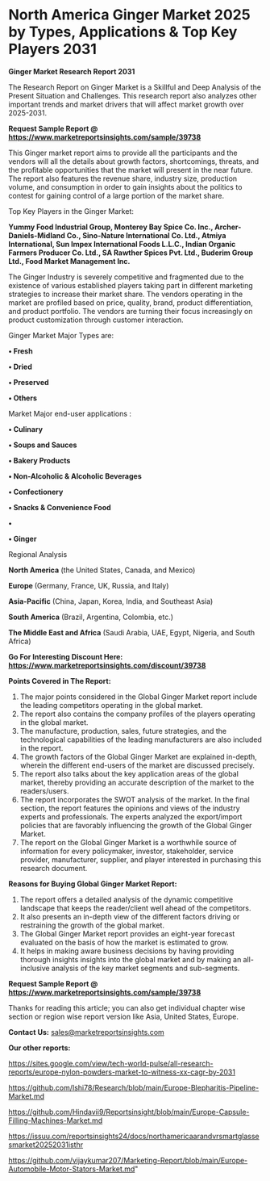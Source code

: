 # North America Ginger Market 2025 by Types, Applications & Top Key Players 2031

<strong>Ginger Market Research Report 2031</strong>

The Research Report on Ginger Market is a Skillful and Deep Analysis of the Present Situation and Challenges. This research report also analyzes other important trends and market drivers that will affect market growth over 2025-2031.

<strong>Request Sample Report @ <a href=https://www.marketreportsinsights.com/sample/39738>https://www.marketreportsinsights.com/sample/39738</a></strong>

This Ginger market report aims to provide all the participants and the vendors will all the details about growth factors, shortcomings, threats, and the profitable opportunities that the market will present in the near future. The report also features the revenue share, industry size, production volume, and consumption in order to gain insights about the politics to contest for gaining control of a large portion of the market share.

Top Key Players in the Ginger Market:

<strong>Yummy Food Industrial Group, Monterey Bay Spice Co. Inc., Archer-Daniels-Midland Co., Sino-Nature International Co. Ltd., Atmiya International, Sun Impex International Foods L.L.C., Indian Organic Farmers Producer Co. Ltd., SA Rawther Spices Pvt. Ltd., Buderim Group Ltd., Food Market Management Inc.</strong>

The Ginger Industry is severely competitive and fragmented due to the existence of various established players taking part in different marketing strategies to increase their market share. The vendors operating in the market are profiled based on price, quality, brand, product differentiation, and product portfolio. The vendors are turning their focus increasingly on product customization through customer interaction.

Ginger Market Major Types are:

<strong>•  Fresh

•  Dried

•  Preserved

•  Others</strong>

Market Major end-user applications :

<strong>•  Culinary

•  Soups and Sauces

•  Bakery Products

•  Non-Alcoholic & Alcoholic Beverages

•  Confectionery

•  Snacks & Convenience Food

•  

•  Ginger</strong>

Regional Analysis

</u><strong><b>North America</b></strong> (the United States, Canada, and Mexico)

<strong><b>Europe </b></strong>(Germany, France, UK, Russia, and Italy)

<strong><b>Asia-Pacific</b></strong> (China, Japan, Korea, India, and Southeast Asia)

<strong><b>South America</b></strong> (Brazil, Argentina, Colombia, etc.)

<strong><b>The Middle East and Africa</b></strong> (Saudi Arabia, UAE, Egypt, Nigeria, and South Africa)

<strong>Go For Interesting Discount Here: <a href=https://www.marketreportsinsights.com/discount/39738>https://www.marketreportsinsights.com/discount/39738</a></strong>

<strong>Points Covered in The Report:</strong>
<ol>
  <li>The major points considered in the Global Ginger Market report include the leading competitors operating in the global market.</li>
  <li>The report also contains the company profiles of the players operating in the global market.</li>
  <li>The manufacture, production, sales, future strategies, and the technological capabilities of the leading manufacturers are also included in the report.</li>
  <li>The growth factors of the Global Ginger Market are explained in-depth, wherein the different end-users of the market are discussed precisely.</li>
  <li>The report also talks about the key application areas of the global market, thereby providing an accurate description of the market to the readers/users.</li>
  <li>The report incorporates the SWOT analysis of the market. In the final section, the report features the opinions and views of the industry experts and professionals. The experts analyzed the export/import policies that are favorably influencing the growth of the Global Ginger Market.</li>
  <li>The report on the Global Ginger Market is a worthwhile source of information for every policymaker, investor, stakeholder, service provider, manufacturer, supplier, and player interested in purchasing this research document.</li>
</ol>
<strong>Reasons for Buying Global Ginger Market Report:</strong>

<ol>
  <li>The report offers a detailed analysis of the dynamic competitive landscape that keeps the reader/client well ahead of the competitors.</li>
  <li>It also presents an in-depth view of the different factors driving or restraining the growth of the global market.</li>
  <li>The Global Ginger Market report provides an eight-year forecast evaluated on the basis of how the market is estimated to grow.</li>
  <li>It helps in making aware business decisions by having providing thorough insights insights into the global market and by making an all-inclusive analysis of the key market segments and sub-segments.</li>
</ol>
<strong>Request Sample Report @ <a href=https://www.marketreportsinsights.com/sample/39738>https://www.marketreportsinsights.com/sample/39738</a></strong>


Thanks for reading this article; you can also get individual chapter wise section or region wise report version like Asia, United States, Europe.

<strong>Contact Us:</strong>
sales@marketreportsinsights.com

<strong>Our other reports:</strong>

<a href=https://sites.google.com/view/tech-world-pulse/all-research-reports/europe-nylon-powders-market-to-witness-xx-cagr-by-2031>https://sites.google.com/view/tech-world-pulse/all-research-reports/europe-nylon-powders-market-to-witness-xx-cagr-by-2031</a>

<a href=https://github.com/Ishi78/Research/blob/main/Europe-Blepharitis-Pipeline-Market.md>https://github.com/Ishi78/Research/blob/main/Europe-Blepharitis-Pipeline-Market.md</a>

<a href=https://github.com/Hindavii9/Reportsinsight/blob/main/Europe-Capsule-Filling-Machines-Market.md>https://github.com/Hindavii9/Reportsinsight/blob/main/Europe-Capsule-Filling-Machines-Market.md</a>

<a href=https://issuu.com/reportsinsights24/docs/northamericaarandvrsmartglassesmarket20252031isthr>https://issuu.com/reportsinsights24/docs/northamericaarandvrsmartglassesmarket20252031isthr</a>

<a href=https://github.com/vijaykumar207/Marketing-Report/blob/main/Europe-Automobile-Motor-Stators-Market.md>https://github.com/vijaykumar207/Marketing-Report/blob/main/Europe-Automobile-Motor-Stators-Market.md</a>"
